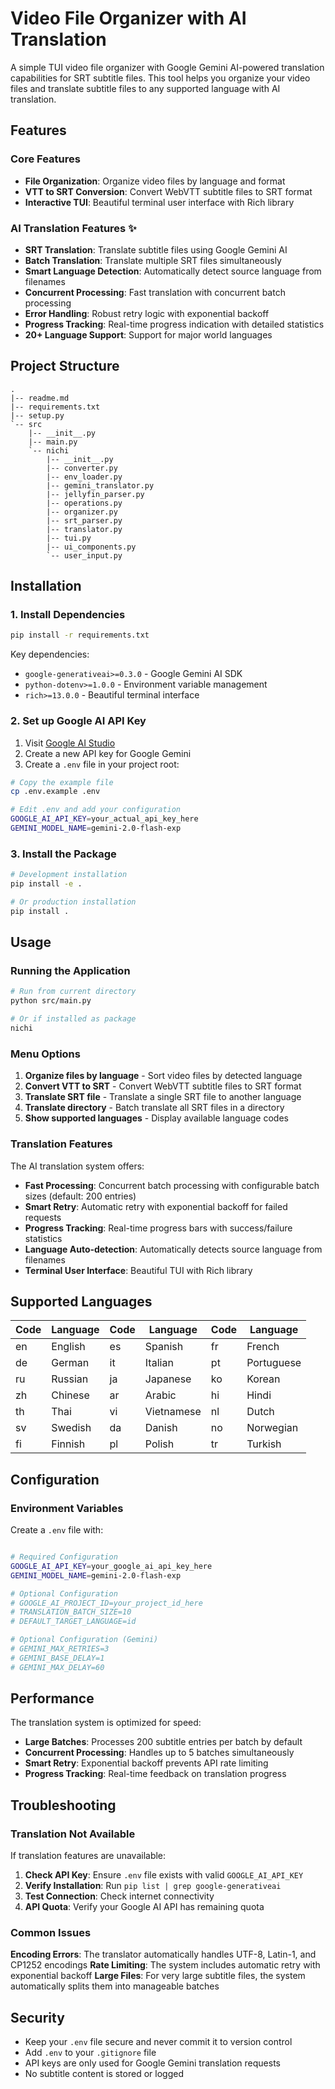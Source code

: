 # Video File Organizer with AI Translation

A simple TUI video file organizer with Google Gemini AI-powered translation capabilities for SRT subtitle files. This tool helps you organize your video files and translate subtitle files to any supported language with AI translation.

## Features

### Core Features

- **File Organization**: Organize video files by language and format
- **VTT to SRT Conversion**: Convert WebVTT subtitle files to SRT format
- **Interactive TUI**: Beautiful terminal user interface with Rich library

### AI Translation Features ✨

- **SRT Translation**: Translate subtitle files using Google Gemini AI
- **Batch Translation**: Translate multiple SRT files simultaneously
- **Smart Language Detection**: Automatically detect source language from filenames
- **Concurrent Processing**: Fast translation with concurrent batch processing
- **Error Handling**: Robust retry logic with exponential backoff
- **Progress Tracking**: Real-time progress indication with detailed statistics
- **20+ Language Support**: Support for major world languages

## Project Structure

```
.
|-- readme.md
|-- requirements.txt
|-- setup.py
`-- src
    |-- __init__.py
    |-- main.py
    `-- nichi
        |-- __init__.py
        |-- converter.py
        |-- env_loader.py
        |-- gemini_translator.py
        |-- jellyfin_parser.py
        |-- operations.py
        |-- organizer.py
        |-- srt_parser.py
        |-- translator.py
        |-- tui.py
        |-- ui_components.py
        `-- user_input.py
```

## Installation

### 1. Install Dependencies

```bash
pip install -r requirements.txt
```

Key dependencies:

- `google-generativeai>=0.3.0` - Google Gemini AI SDK
- `python-dotenv>=1.0.0` - Environment variable management
- `rich>=13.0.0` - Beautiful terminal interface

### 2. Set up Google AI API Key

1. Visit [Google AI Studio](https://makersuite.google.com/app/apikey)
2. Create a new API key for Google Gemini
3. Create a `.env` file in your project root:

```bash
# Copy the example file
cp .env.example .env

# Edit .env and add your configuration
GOOGLE_AI_API_KEY=your_actual_api_key_here
GEMINI_MODEL_NAME=gemini-2.0-flash-exp
```

### 3. Install the Package

```bash
# Development installation
pip install -e .

# Or production installation
pip install .
```

## Usage

### Running the Application

```bash
# Run from current directory
python src/main.py

# Or if installed as package
nichi
```

### Menu Options

1. **Organize files by language** - Sort video files by detected language
2. **Convert VTT to SRT** - Convert WebVTT subtitle files to SRT format
3. **Translate SRT file** - Translate a single SRT file to another language
4. **Translate directory** - Batch translate all SRT files in a directory
5. **Show supported languages** - Display available language codes

### Translation Features

The AI translation system offers:

- **Fast Processing**: Concurrent batch processing with configurable batch sizes (default: 200 entries)
- **Smart Retry**: Automatic retry with exponential backoff for failed requests
- **Progress Tracking**: Real-time progress bars with success/failure statistics
- **Language Auto-detection**: Automatically detects source language from filenames
- **Terminal User Interface**: Beautiful TUI with Rich library

## Supported Languages

| Code | Language | Code | Language   | Code | Language   |
| ---- | -------- | ---- | ---------- | ---- | ---------- |
| en   | English  | es   | Spanish    | fr   | French     |
| de   | German   | it   | Italian    | pt   | Portuguese |
| ru   | Russian  | ja   | Japanese   | ko   | Korean     |
| zh   | Chinese  | ar   | Arabic     | hi   | Hindi      |
| th   | Thai     | vi   | Vietnamese | nl   | Dutch      |
| sv   | Swedish  | da   | Danish     | no   | Norwegian  |
| fi   | Finnish  | pl   | Polish     | tr   | Turkish    |

## Configuration

### Environment Variables

Create a `.env` file with:

```bash

# Required Configuration
GOOGLE_AI_API_KEY=your_google_ai_api_key_here
GEMINI_MODEL_NAME=gemini-2.0-flash-exp

# Optional Configuration
# GOOGLE_AI_PROJECT_ID=your_project_id_here
# TRANSLATION_BATCH_SIZE=10
# DEFAULT_TARGET_LANGUAGE=id

# Optional Configuration (Gemini)
# GEMINI_MAX_RETRIES=3
# GEMINI_BASE_DELAY=1
# GEMINI_MAX_DELAY=60
```

## Performance

The translation system is optimized for speed:

- **Large Batches**: Processes 200 subtitle entries per batch by default
- **Concurrent Processing**: Handles up to 5 batches simultaneously
- **Smart Retry**: Exponential backoff prevents API rate limiting
- **Progress Tracking**: Real-time feedback on translation progress

## Troubleshooting

### Translation Not Available

If translation features are unavailable:

1. **Check API Key**: Ensure `.env` file exists with valid `GOOGLE_AI_API_KEY`
2. **Verify Installation**: Run `pip list | grep google-generativeai`
3. **Test Connection**: Check internet connectivity
4. **API Quota**: Verify your Google AI API has remaining quota

### Common Issues

**Encoding Errors**: The translator automatically handles UTF-8, Latin-1, and CP1252 encodings
**Rate Limiting**: The system includes automatic retry with exponential backoff
**Large Files**: For very large subtitle files, the system automatically splits them into manageable batches

## Security

- Keep your `.env` file secure and never commit it to version control
- Add `.env` to your `.gitignore` file
- API keys are only used for Google Gemini translation requests
- No subtitle content is stored or logged
